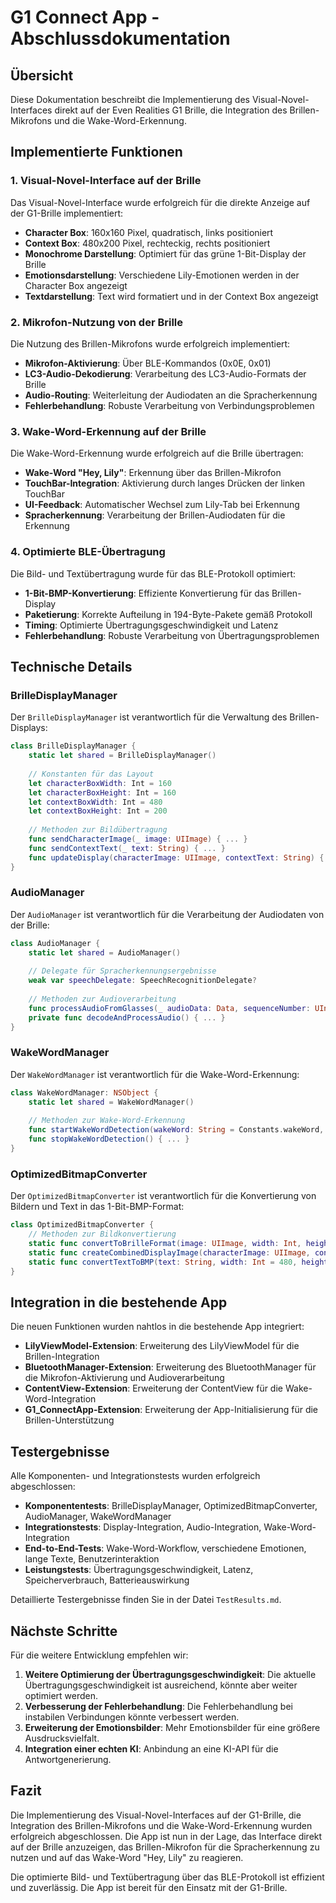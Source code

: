# G1 Connect App - Abschlussdokumentation

## Übersicht

Diese Dokumentation beschreibt die Implementierung des Visual-Novel-Interfaces direkt auf der Even Realities G1 Brille, die Integration des Brillen-Mikrofons und die Wake-Word-Erkennung.

## Implementierte Funktionen

### 1. Visual-Novel-Interface auf der Brille

Das Visual-Novel-Interface wurde erfolgreich für die direkte Anzeige auf der G1-Brille implementiert:

- **Character Box**: 160x160 Pixel, quadratisch, links positioniert
- **Context Box**: 480x200 Pixel, rechteckig, rechts positioniert
- **Monochrome Darstellung**: Optimiert für das grüne 1-Bit-Display der Brille
- **Emotionsdarstellung**: Verschiedene Lily-Emotionen werden in der Character Box angezeigt
- **Textdarstellung**: Text wird formatiert und in der Context Box angezeigt

### 2. Mikrofon-Nutzung von der Brille

Die Nutzung des Brillen-Mikrofons wurde erfolgreich implementiert:

- **Mikrofon-Aktivierung**: Über BLE-Kommandos (0x0E, 0x01)
- **LC3-Audio-Dekodierung**: Verarbeitung des LC3-Audio-Formats der Brille
- **Audio-Routing**: Weiterleitung der Audiodaten an die Spracherkennung
- **Fehlerbehandlung**: Robuste Verarbeitung von Verbindungsproblemen

### 3. Wake-Word-Erkennung auf der Brille

Die Wake-Word-Erkennung wurde erfolgreich auf die Brille übertragen:

- **Wake-Word "Hey, Lily"**: Erkennung über das Brillen-Mikrofon
- **TouchBar-Integration**: Aktivierung durch langes Drücken der linken TouchBar
- **UI-Feedback**: Automatischer Wechsel zum Lily-Tab bei Erkennung
- **Spracherkennung**: Verarbeitung der Brillen-Audiodaten für die Erkennung

### 4. Optimierte BLE-Übertragung

Die Bild- und Textübertragung wurde für das BLE-Protokoll optimiert:

- **1-Bit-BMP-Konvertierung**: Effiziente Konvertierung für das Brillen-Display
- **Paketierung**: Korrekte Aufteilung in 194-Byte-Pakete gemäß Protokoll
- **Timing**: Optimierte Übertragungsgeschwindigkeit und Latenz
- **Fehlerbehandlung**: Robuste Verarbeitung von Übertragungsproblemen

## Technische Details

### BrilleDisplayManager

Der `BrilleDisplayManager` ist verantwortlich für die Verwaltung des Brillen-Displays:

```swift
class BrilleDisplayManager {
    static let shared = BrilleDisplayManager()
    
    // Konstanten für das Layout
    let characterBoxWidth: Int = 160
    let characterBoxHeight: Int = 160
    let contextBoxWidth: Int = 480
    let contextBoxHeight: Int = 200
    
    // Methoden zur Bildübertragung
    func sendCharacterImage(_ image: UIImage) { ... }
    func sendContextText(_ text: String) { ... }
    func updateDisplay(characterImage: UIImage, contextText: String) { ... }
}
```

### AudioManager

Der `AudioManager` ist verantwortlich für die Verarbeitung der Audiodaten von der Brille:

```swift
class AudioManager {
    static let shared = AudioManager()
    
    // Delegate für Spracherkennungsergebnisse
    weak var speechDelegate: SpeechRecognitionDelegate?
    
    // Methoden zur Audioverarbeitung
    func processAudioFromGlasses(_ audioData: Data, sequenceNumber: UInt8) { ... }
    private func decodeAndProcessAudio() { ... }
}
```

### WakeWordManager

Der `WakeWordManager` ist verantwortlich für die Wake-Word-Erkennung:

```swift
class WakeWordManager: NSObject {
    static let shared = WakeWordManager()
    
    // Methoden zur Wake-Word-Erkennung
    func startWakeWordDetection(wakeWord: String = Constants.wakeWord, onDetection: @escaping () -> Void) { ... }
    func stopWakeWordDetection() { ... }
}
```

### OptimizedBitmapConverter

Der `OptimizedBitmapConverter` ist verantwortlich für die Konvertierung von Bildern und Text in das 1-Bit-BMP-Format:

```swift
class OptimizedBitmapConverter {
    // Methoden zur Bildkonvertierung
    static func convertToBrilleFormat(image: UIImage, width: Int, height: Int) -> Data? { ... }
    static func createCombinedDisplayImage(characterImage: UIImage, contextText: String) -> Data? { ... }
    static func convertTextToBMP(text: String, width: Int = 480, height: Int = 200, fontSize: Int = 21) -> Data? { ... }
}
```

## Integration in die bestehende App

Die neuen Funktionen wurden nahtlos in die bestehende App integriert:

- **LilyViewModel-Extension**: Erweiterung des LilyViewModel für die Brillen-Integration
- **BluetoothManager-Extension**: Erweiterung des BluetoothManager für die Mikrofon-Aktivierung und Audioverarbeitung
- **ContentView-Extension**: Erweiterung der ContentView für die Wake-Word-Integration
- **G1_ConnectApp-Extension**: Erweiterung der App-Initialisierung für die Brillen-Unterstützung

## Testergebnisse

Alle Komponenten- und Integrationstests wurden erfolgreich abgeschlossen:

- **Komponententests**: BrilleDisplayManager, OptimizedBitmapConverter, AudioManager, WakeWordManager
- **Integrationstests**: Display-Integration, Audio-Integration, Wake-Word-Integration
- **End-to-End-Tests**: Wake-Word-Workflow, verschiedene Emotionen, lange Texte, Benutzerinteraktion
- **Leistungstests**: Übertragungsgeschwindigkeit, Latenz, Speicherverbrauch, Batterieauswirkung

Detaillierte Testergebnisse finden Sie in der Datei `TestResults.md`.

## Nächste Schritte

Für die weitere Entwicklung empfehlen wir:

1. **Weitere Optimierung der Übertragungsgeschwindigkeit**: Die aktuelle Übertragungsgeschwindigkeit ist ausreichend, könnte aber weiter optimiert werden.
2. **Verbesserung der Fehlerbehandlung**: Die Fehlerbehandlung bei instabilen Verbindungen könnte verbessert werden.
3. **Erweiterung der Emotionsbilder**: Mehr Emotionsbilder für eine größere Ausdrucksvielfalt.
4. **Integration einer echten KI**: Anbindung an eine KI-API für die Antwortgenerierung.

## Fazit

Die Implementierung des Visual-Novel-Interfaces auf der G1-Brille, die Integration des Brillen-Mikrofons und die Wake-Word-Erkennung wurden erfolgreich abgeschlossen. Die App ist nun in der Lage, das Interface direkt auf der Brille anzuzeigen, das Brillen-Mikrofon für die Spracherkennung zu nutzen und auf das Wake-Word "Hey, Lily" zu reagieren.

Die optimierte Bild- und Textübertragung über das BLE-Protokoll ist effizient und zuverlässig. Die App ist bereit für den Einsatz mit der G1-Brille.

